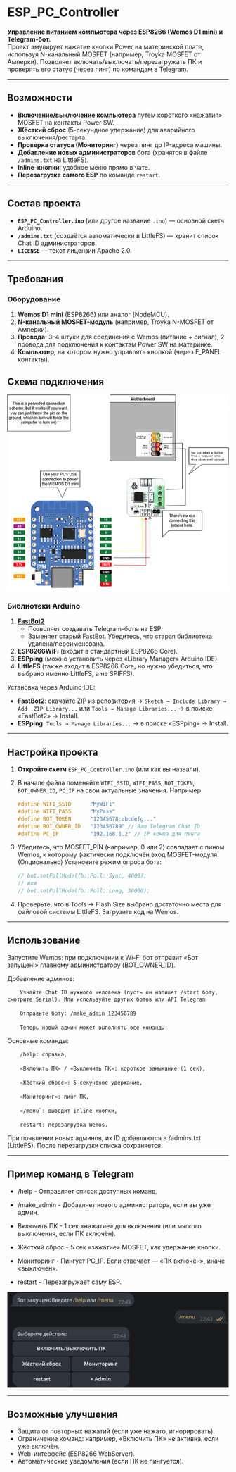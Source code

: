 # ESP_PC_Controller

**Управление питанием компьютера через ESP8266 (Wemos D1 mini) и Telegram-бот.**  
Проект эмулирует нажатие кнопки Power на материнской плате, используя N-канальный MOSFET (например, Troyka MOSFET от Амперки). Позволяет включать/выключать/перезагружать ПК и проверять его статус (через пинг) по командам в Telegram.

---

## Возможности

- **Включение/выключение компьютера** путём короткого «нажатия» MOSFET на контакты Power SW.  
- **Жёсткий сброс** (5-секундное удержание) для аварийного выключения/рестарта.  
- **Проверка статуса (Мониторинг)** через пинг до IP-адреса машины.  
- **Добавление новых администраторов** бота (хранятся в файле `/admins.txt` на LittleFS).  
- **Inline-кнопки**: удобное меню прямо в чате.  
- **Перезагрузка самого ESP** по команде `restart`.  

---

## Состав проекта

- **`ESP_PC_Controller.ino`** (или другое название `.ino`) — основной скетч Arduino.  
- **`/admins.txt`** (создаётся автоматически в LittleFS) — хранит список Chat ID администраторов.  
- **`LICENSE`** — текст лицензии Apache 2.0.

---

## Требования

### Оборудование

1. **Wemos D1 mini** (ESP8266) или аналог (NodeMCU).  
2. **N-канальный MOSFET-модуль** (например, Troyka N-MOSFET от Амперки).  
3. **Провода**: 3–4 штуки для соединения с Wemos (питание + сигнал), 2 провода для подключения к контактам Power SW на материнке.  
4. **Компьютер**, на котором нужно управлять кнопкой (через F_PANEL контакты).  

## Схема подключения

![Схема подключения](./ESP_PC_Controller.png)

### Библиотеки Arduino

1. **[FastBot2](https://github.com/GyverLibs/FastBot2)**  
   - Позволяет создавать Telegram-боты на ESP.  
   - Заменяет старый FastBot. Убедитесь, что старая библиотека удалена/переименована.  
2. **ESP8266WiFi** (входит в стандартный ESP8266 Core).  
3. **ESPping** (можно установить через «Library Manager» Arduino IDE).  
4. **LittleFS** (также входит в ESP8266 Core, но нужно убедиться, что выбрано именно LittleFS, а не SPIFFS).  

Установка через Arduino IDE:
- **FastBot2**: скачайте ZIP из [репозитория](https://github.com/GyverLibs/FastBot2) → `Sketch → Include Library → Add .ZIP Library...`
или  `Tools → Manage Libraries...` → в поиске «FastBot2» → Install.
- **ESPping**: `Tools → Manage Libraries...` → в поиске «ESPping» → Install.

---

## Настройка проекта

1. **Откройте скетч** `ESP_PC_Controller.ino` (или как вы назвали).  
2. В начале файла поменяйте `WIFI_SSID`, `WIFI_PASS`, `BOT_TOKEN`, `BOT_OWNER_ID`, `PC_IP` на свои актуальные значения. Например:
   ```cpp
   #define WIFI_SSID      "MyWiFi"
   #define WIFI_PASS      "MyPass"
   #define BOT_TOKEN      "12345678:abcdefg..."
   #define BOT_OWNER_ID   "123456789" // Ваш Telegram Chat ID
   #define PC_IP          "192.168.1.2" // IP компа для пинга
   ```
   
   
3. Убедитесь, что MOSFET_PIN (например, 0 или 2) совпадает с пином Wemos, к которому фактически подключён вход MOSFET-модуля.
(Опционально) Установите режим опроса бота:
   ```cpp
   // bot.setPollMode(fb::Poll::Sync, 4000);
   // или
   // bot.setPollMode(fb::Poll::Long, 30000);
   ```
4. Проверьте, что в Tools → Flash Size выбрано достаточно места для файловой системы LittleFS.
Загрузите код на Wemos.

---

## Использование

Запустите Wemos: при подключении к Wi-Fi бот отправит «Бот запущен!» главному администратору (BOT_OWNER_ID).

   Добавление админов:

        Узнайте Chat ID нужного человека (пусть он напишет /start боту, смотрите Serial). Или используйте других ботов или API Telegram
        
        Отправьте боту: /make_admin 123456789
        
        Теперь новый админ может выполнять все команды.

   Основные команды:

        /help: справка,
        
        «Включить ПК» / «Выключить ПК»: короткое замыкание (1 сек),
        
        «Жёсткий сброс»: 5-секундное удержание,
        
        «Мониторинг»: пинг ПК,
        
        «/menu`: выводит inline-кнопки,
        
        restart: перезагрузка Wemos.

   При появлении новых админов, их ID добавляются в /admins.txt (LittleFS). После перезагрузки списка сохраняется.

---

## Пример команд в Telegram

   - /help - Отправляет список доступных команд.
   
   - /make_admin <id> - Добавляет нового администратора, если вы уже админ.
   
   - Включить ПК - 1 сек «нажатие» для включения (или мягкого выключения, если ПК включён).
   
   - Жёсткий сброс - 5 сек «зажатие» MOSFET, как удержание кнопки.
   
   - Мониторинг - Пингует PC_IP. Если отвечает — «ПК включён», иначе «выключен».
   
   - restart - Перезагружает саму ESP.
   
   ![Бот меню](./bot_menu.png)

---

## Возможные улучшения

- Защита от повторных нажатий (если уже нажато, игнорировать).
- Ограничение команд: например, «Включить ПК» не активна, если уже включён.
- Web-интерфейс (ESP8266 WebServer).
- Автоматические уведомления (если ПК не пингуется).
